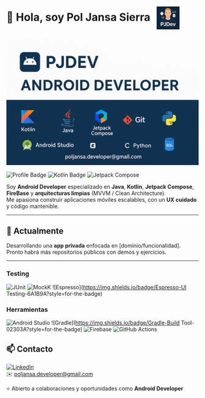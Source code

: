 # 👋 Hola, soy Pol Jansa Sierra <img src="logo-pjdev.png" alt="PJDev Logo" width="60" style="vertical-align: middle; margin-left: 10px;"/>


<p align="center">
  <img src="banner.png" alt="PJDev Android Developer" width="800"/>
</p>


![Profile Badge](https://img.shields.io/badge/Android-Developer-brightgreen?style=for-the-badge&logo=android)
![Kotlin Badge](https://img.shields.io/badge/Kotlin-100%25-blue?style=for-the-badge&logo=kotlin)
![Jetpack Compose](https://img.shields.io/badge/Jetpack-Compose-purple?style=for-the-badge)

Soy **Android Developer** especializado en **Java**, **Kotlin**, **Jetpack Compose**, **FireBase** y **arquitecturas limpias** (MVVM / Clean Architecture).  
Me apasiona construir aplicaciones móviles escalables, con un **UX cuidado** y código mantenible.

---

## 🔭 Actualmente

Desarrollando una **app privada** enfocada en [dominio/funcionalidad].  
Pronto habrá más repositorios públicos con demos y ejercicios.

---

### Testing
![JUnit](https://img.shields.io/badge/JUnit-Testing-25A162?style=for-the-badge)
![MockK](https://img.shields.io/badge/MockK-Mocking-FC5185?style=for-the-badge)
![Espresso](https://img.shields.io/badge/Espresso-UI Testing-6A1B9A?style=for-the-badge)

### Herramientas
![Android Studio](https://img.shields.io/badge/Android_Studio-IDE-3DDC84?style=for-the-badge)
![Gradle](https://img.shields.io/badge/Gradle-Build Tool-02303A?style=for-the-badge)
![Firebase](https://img.shields.io/badge/Firebase-Backend-FFA611?style=for-the-badge)
![GitHub Actions](https://img.shields.io/badge/GitHub_Actions-CI/CD-2088FF?style=for-the-badge)

## 📫 Contacto

[![LinkedIn](https://img.shields.io/badge/LinkedIn-PolJansa-blue?style=for-the-badge&logo=linkedin)](https://www.linkedin.com/in/pol-jansa-sierra)  
✉️ poljansa.developer@gmail.com  

⭐ Abierto a colaboraciones y oportunidades como **Android Developer**
